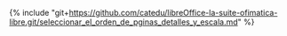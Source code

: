 {% include "git+https://github.com/catedu/libreOffice-la-suite-ofimatica-libre.git/seleccionar_el_orden_de_pginas_detalles_y_escala.md" %}